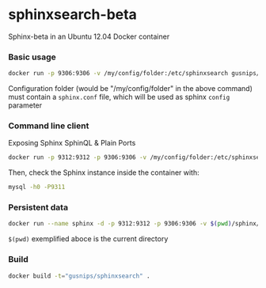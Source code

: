 sphinxsearch-beta
============

Sphinx-beta in an Ubuntu 12.04 Docker container

### Basic usage

```sh
docker run -p 9306:9306 -v /my/config/folder:/etc/sphinxsearch gusnips/sphinxsearch
```

Configuration folder (would be "/my/config/folder" in the above command) must contain a `sphinx.conf` file, which will be used as sphinx `config` parameter

### Command line client

Exposing Sphinx SphinQL & Plain Ports
```sh
docker run -p 9312:9312 -p 9306:9306 -v /my/config/folder:/etc/sphinxsearch gusnips/sphinxsearch
```

Then, check the Sphinx instance inside the container with:

```sh
mysql -h0 -P9311
```

### Persistent data

```sh
docker run --name sphinx -d -p 9312:9312 -p 9306:9306 -v $(pwd)/sphinx/conf:/etc/sphinxsearch -v $(pwd)/sphinx/data:/var/lib/sphinxsearch/data gusnips/sphinxsearch
```

`$(pwd)` exemplified aboce is the current directory

### Build

```sh
docker build -t="gusnips/sphinxsearch" .
```
